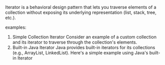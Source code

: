 Iterator is a behavioral design pattern that lets you traverse elements of a collection without exposing its underlying representation (list, stack, tree, etc.).

examples:
1.  Simple Collection Iterator
    Consider an example of a custom collection and its iterator to traverse through the collection's elements.
2. Built-in Java Iterator
   Java provides built-in iterators for its collections (e.g., ArrayList, LinkedList). Here's a simple example using Java's built-in Iterator
